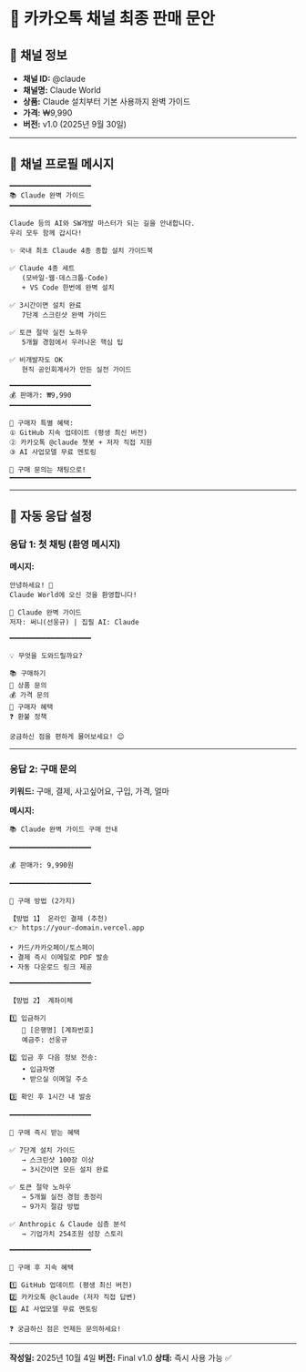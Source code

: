 # 📱 카카오톡 채널 최종 판매 문안

## 🎯 채널 정보
- **채널 ID:** @claude
- **채널명:** Claude World
- **상품:** Claude 설치부터 기본 사용까지 완벽 가이드
- **가격:** ₩9,990
- **버전:** v1.0 (2025년 9월 30일)

---

## 💬 채널 프로필 메시지

```
━━━━━━━━━━━━━━━━━━━━
📚 Claude 완벽 가이드
━━━━━━━━━━━━━━━━━━━━

Claude 등의 AI와 SW개발 마스터가 되는 길을 안내합니다. 
우리 모두 함께 갑시다!

✨ 국내 최초 Claude 4종 종합 설치 가이드북

✅ Claude 4종 세트
   (모바일·웹·데스크톱·Code)
   + VS Code 한번에 완벽 설치

✅ 3시간이면 설치 완료
   7단계 스크린샷 완벽 가이드

✅ 토큰 절약 실전 노하우
   5개월 경험에서 우러나온 핵심 팁

✅ 비개발자도 OK
   현직 공인회계사가 만든 실전 가이드

━━━━━━━━━━━━━━━━━━━━
💰 판매가: ₩9,990
━━━━━━━━━━━━━━━━━━━━

🎁 구매자 특별 혜택:
① GitHub 지속 업데이트 (평생 최신 버전)
② 카카오톡 @claude 챗봇 + 저자 직접 지원
③ AI 사업모델 무료 멘토링

📌 구매 문의는 채팅으로!
━━━━━━━━━━━━━━━━━━━━
```

---

## 🤖 자동 응답 설정

### 응답 1: 첫 채팅 (환영 메시지)

**메시지:**
```
안녕하세요! 👋
Claude World에 오신 것을 환영합니다!

🤖 Claude 완벽 가이드
저자: 써니(선웅규) | 집필 AI: Claude

━━━━━━━━━━━━━━━━━━━━

💡 무엇을 도와드릴까요?

📚 구매하기
💬 상품 문의  
💰 가격 문의
🎁 구매자 혜택
❓ 환불 정책

궁금하신 점을 편하게 물어보세요! 😊
```

---

### 응답 2: 구매 문의

**키워드:** 구매, 결제, 사고싶어요, 구입, 가격, 얼마

**메시지:**
```
📚 Claude 완벽 가이드 구매 안내

━━━━━━━━━━━━━━━━━━━━

💰 판매가: 9,990원

━━━━━━━━━━━━━━━━━━━━

📌 구매 방법 (2가지)

【방법 1】 온라인 결제 (추천)
👉 https://your-domain.vercel.app

• 카드/카카오페이/토스페이
• 결제 즉시 이메일로 PDF 발송
• 자동 다운로드 링크 제공

━━━━━━━━━━━━━━━━━━━━

【방법 2】 계좌이체

1️⃣ 입금하기
   🏦 [은행명] [계좌번호]
   예금주: 선웅규

2️⃣ 입금 후 다음 정보 전송:
   • 입금자명
   • 받으실 이메일 주소

3️⃣ 확인 후 1시간 내 발송

━━━━━━━━━━━━━━━━━━━━

🎁 구매 즉시 받는 혜택

✅ 7단계 설치 가이드
   → 스크린샷 100장 이상
   → 3시간이면 모든 설치 완료

✅ 토큰 절약 노하우
   → 5개월 실전 경험 총정리
   → 9가지 절감 방법

✅ Anthropic & Claude 심층 분석
   → 기업가치 254조원 성장 스토리

━━━━━━━━━━━━━━━━━━━━

🎁 구매 후 지속 혜택

1️⃣ GitHub 업데이트 (평생 최신 버전)
2️⃣ 카카오톡 @claude (저자 직접 답변)
3️⃣ AI 사업모델 무료 멘토링

❓ 궁금하신 점은 언제든 문의하세요!
```

---

**작성일:** 2025년 10월 4일
**버전:** Final v1.0
**상태:** 즉시 사용 가능 ✅
